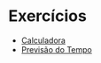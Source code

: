 # Exercícios

- [Calculadora](/exercicio/calculadora)
- [Previsão do Tempo](/exercicio/previsao_tempo)


